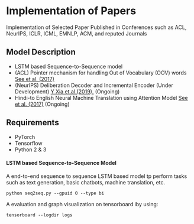 # Implementation of Papers
Implementation of Selected Paper Published in Conferences such as ACL, NeurIPS, ICLR, ICML, EMNLP, ACM, and reputed Journals

## Model Description
* LSTM based Sequence-to-Sequence model
* (ACL) Pointer mechanism for handling Out of Vocabulary (OOV) words [See et al. (2017)](https://arxiv.org/pdf/1704.04368.pdf)
* (NeurIPS) Deliberation Decoder and Incremental Encoder (Under Development) [ Y Xia et.al.(2019).](https://papers.nips.cc/paper/6775-deliberation-networks-sequence-generation-beyond-one-pass-decoding.pdf) (Ongoing)
* Hindi-to English Neural Machine Translation using Attention Model [See et al. (2017)](http://www.ijstr.org/final-print/nov2019/Hindi-english-Neural-Machine-Translation-Using-Attention-Model.pdf) (Ongoing)

## Requirements
* PyTorch
* Tensorflow
* Python 2 & 3  

#### LSTM based Sequence-to-Sequence Model
A end-to-end sequence to sequence LSTM based model tp perform tasks such as text generation, basic chatbots, machine translation, etc.
```
python seq2seq.py --gpuid 0 --type bi
```
A evaluation and graph visualization on tensorboard iby using:
```
tensorboard --logdir logs
```
  